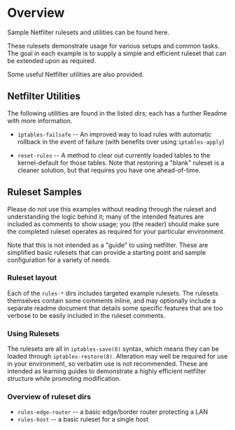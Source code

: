 Overview
========

Sample Netfilter rulesets and utilities can be found here.

These rulesets demonstrate usage for various setups and common tasks. The goal
in each example is to supply a simple and efficient ruleset that can be extended
upon as required.

Some useful Netfilter utilities are also provided.

Netfilter Utilities
-------------------

The following utilities are found in the listed dirs; each has a further Readme
with more information.

 * `iptables-failsafe` -- An improved way to load rules with automatic rollback
   in the event of failure (with benefits over using `iptables-apply`)

 * `reset-rules` -- A method to clear out currently loaded tables to the
   kernel-default for those tables. Note that restoring a "blank" ruleset is a
   cleaner solution, but that requires you have one ahead-of-time.

Ruleset Samples
---------------

Please do not use this examples without reading through the ruleset and
understanding the logic behind it; many of the intended features are included as
comments to show usage; you (the reader) should make sure the completed ruleset
operates as required for your particular environment.

Note that this is not intended as a "guide" to using netfilter. These are
simplified basic rulesets that can provide a starting point and sample
configuration for a variety of needs.

### Ruleset layout

Each of the `rules-*` dirs includes targeted example rulesets. The rulesets
themselves contain some comments inline, and may optionally include a separate
readme document that details some specific features that are too verbose to be
easily included in the ruleset comments.

### Using Rulesets

The rulesets are all in `iptables-save(8)` syntax, which means they can be
loaded through `iptables-restore(8)`. Alteration may well be required for use in
your environment, so verbatim use is not recommended. These are intended as
learning guides to demonstrate a highly efficient netfilter structure while
promoting modification.

### Overview of ruleset dirs

 * `rules-edge-router` -- a basic edge/border router protecting a LAN
 * `rules-host` -- a basic ruleset for a single host
